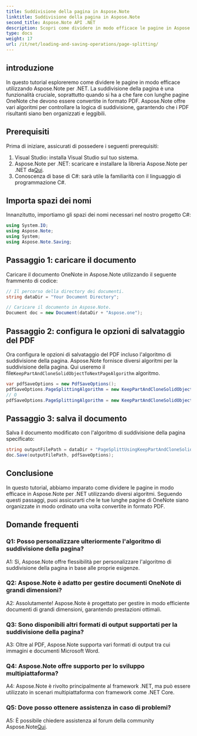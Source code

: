 ```yaml
---
title: Suddivisione della pagina in Aspose.Note
linktitle: Suddivisione della pagina in Aspose.Note
second_title: Aspose.Note API .NET
description: Scopri come dividere in modo efficace le pagine in Aspose.Note per .NET utilizzando diversi algoritmi. Garantisci un'organizzazione ordinata dei documenti OneNote in formato PDF.
type: docs
weight: 17
url: /it/net/loading-and-saving-operations/page-splitting/
---
```

## introduzione

In questo tutorial esploreremo come dividere le pagine in modo efficace utilizzando Aspose.Note per .NET. La suddivisione della pagina è una funzionalità cruciale, soprattutto quando si ha a che fare con lunghe pagine OneNote che devono essere convertite in formato PDF. Aspose.Note offre vari algoritmi per controllare la logica di suddivisione, garantendo che i PDF risultanti siano ben organizzati e leggibili.

## Prerequisiti

Prima di iniziare, assicurati di possedere i seguenti prerequisiti:

1. Visual Studio: installa Visual Studio sul tuo sistema.
2.  Aspose.Note per .NET: scaricare e installare la libreria Aspose.Note per .NET da[Qui](https://releases.aspose.com/note/net/).
3. Conoscenza di base di C#: sarà utile la familiarità con il linguaggio di programmazione C#.

## Importa spazi dei nomi

Innanzitutto, importiamo gli spazi dei nomi necessari nel nostro progetto C#:

```csharp
using System.IO;
using Aspose.Note;
using System;
using Aspose.Note.Saving;
```

## Passaggio 1: caricare il documento

Caricare il documento OneNote in Aspose.Note utilizzando il seguente frammento di codice:

```csharp
// Il percorso della directory dei documenti.
string dataDir = "Your Document Directory";

// Caricare il documento in Aspose.Note.
Document doc = new Document(dataDir + "Aspose.one");
```

## Passaggio 2: configura le opzioni di salvataggio del PDF

 Ora configura le opzioni di salvataggio del PDF incluso l'algoritmo di suddivisione della pagina. Aspose.Note fornisce diversi algoritmi per la suddivisione della pagina. Qui useremo il file`KeepPartAndCloneSolidObjectToNextPageAlgorithm` algoritmo.

```csharp
var pdfSaveOptions = new PdfSaveOptions();
pdfSaveOptions.PageSplittingAlgorithm = new KeepPartAndCloneSolidObjectToNextPageAlgorithm(100);
// O
pdfSaveOptions.PageSplittingAlgorithm = new KeepPartAndCloneSolidObjectToNextPageAlgorithm(400);
```

## Passaggio 3: salva il documento

Salva il documento modificato con l'algoritmo di suddivisione della pagina specificato:

```csharp
string outputFilePath = dataDir + "PageSplittUsingKeepPartAndCloneSolidObjectToNextPageAlgorithm_out.pdf";
doc.Save(outputFilePath, pdfSaveOptions);
```

## Conclusione

In questo tutorial, abbiamo imparato come dividere le pagine in modo efficace in Aspose.Note per .NET utilizzando diversi algoritmi. Seguendo questi passaggi, puoi assicurarti che le tue lunghe pagine di OneNote siano organizzate in modo ordinato una volta convertite in formato PDF.

## Domande frequenti

### Q1: Posso personalizzare ulteriormente l'algoritmo di suddivisione della pagina?

A1: Sì, Aspose.Note offre flessibilità per personalizzare l'algoritmo di suddivisione della pagina in base alle proprie esigenze.

### Q2: Aspose.Note è adatto per gestire documenti OneNote di grandi dimensioni?

A2: Assolutamente! Aspose.Note è progettato per gestire in modo efficiente documenti di grandi dimensioni, garantendo prestazioni ottimali.

### Q3: Sono disponibili altri formati di output supportati per la suddivisione della pagina?

A3: Oltre al PDF, Aspose.Note supporta vari formati di output tra cui immagini e documenti Microsoft Word.

### Q4: Aspose.Note offre supporto per lo sviluppo multipiattaforma?

A4: Aspose.Note è rivolto principalmente al framework .NET, ma può essere utilizzato in scenari multipiattaforma con framework come .NET Core.

### Q5: Dove posso ottenere assistenza in caso di problemi?

 A5: È possibile chiedere assistenza al forum della community Aspose.Note[Qui](https://forum.aspose.com/c/note/28).